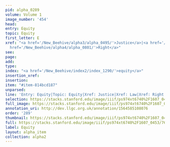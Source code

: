```yaml
---
pid: alpha_0289
volume: Volume 1
image_number: '454'
head: 
entry: Equity
topic: Equity
first_letter: E
xref: "<a href='/New_Beehive/alpha3/alpha_0495/'>Justice</a>|<a href='/New_Beehive/alpha3/alpha_0519/'>Law</a>|<a
  href='/New_Beehive/alpha4/alpha_0801/'>Right</a>"
see: 
page: 
add: 
type: 
index: "<a href='/New_Beehive/index2/index_1290/'>equity</a>"
insertion_xref: 
insertion: 
item: "#item-814bcd187"
unparsed: 
line: 'Entry: Equity|Topic: Equity|Xref: Justice|Xref: Law|Xref: Right|Index: equity|#item-814bcd187'
selection: https://stacks.stanford.edu/image/iiif/ps974xt6740%2F1607_0453/766,1367,2895,301/full/0/default.jpg
full_image: https://stacks.stanford.edu/image/iiif/ps974xt6740%2F1607_0453/full/full/0/default.jpg
annotation_uri: http://dev.llgc.org.uk/annotation/1564585108076
order: '289'
thumbnail: https://stacks.stanford.edu/image/iiif/ps974xt6740%2F1607_0453/766,1367,600,180/250,/0/default.jpg
full: https://stacks.stanford.edu/image/iiif/ps974xt6740%2F1607_0453/766,1367,2895,301/full/0/default.jpg
label: Equity
layout: alpha_item
collection: alpha2
---
```

